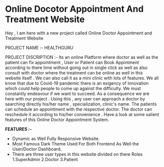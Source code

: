 # Online Docotor Appointment And Treatment Website

Hey , I am here with a new project called Online Doctor Appointment and Treatment Website 


PROJECT NAME :- HEALTHGURU

PROJECT DISCRIPTION :- Its an online Platform where doctor as well as the patient can fix appointment , User or Patient can Book Appintment according to there time without going out in single click as well as also consult with doctor where the treatment can be online as well in this website itself . We can also call it as a mini clinic with lots of features.
We all know that due to Covid-19 pandemic there is an exigency of innovation which could help people to come up against the difficulty.   We must constantly endeavour if we want to succeed. As a consequence we are here with our project . Using this ,  any user can approach a doctor by searching directly his/her name , specialization, clinic's name.  The patients can schedule an  appointment with the respective doctor. The doctor can reschedule it according to his/her convenience  . Have a look at some salient features of this Online Doctor Appointment System.

<strong>FEATURES :- </strong>
<ul>
  <li> Dynamic as Well Fully Responsive Website. </li> 
  <li> Most Famous Dark Theme Used For Both Frontend As Well the User/Doctor Dashboard. </li>
  <li> There are three user types in this website divided on there Roles 
            1.SuperAdmin
            2.Doctor
            3.Patient
  </li>
